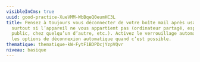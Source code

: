 ```yaml
---
visibleInCms: true
uuid: good-practice-XueVMM-WbBqeQ0eumHC3L
title: Pensez à toujours vous déconnecter de votre boîte mail après usage,
  surtout si l’appareil ne vous appartient pas (ordinateur partagé, espace
  public, chez quelqu’un d’autre, etc.). Activez le verrouillage automatique ou
  les options de déconnexion automatique quand c’est possible.
thematique: thematique-kW-FytF1BDPDcjYzpVQvr
niveau: basique
---
```

